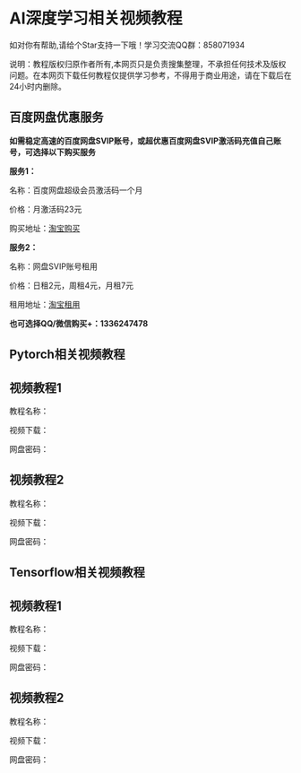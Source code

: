 # AI深度学习相关视频教程

如对你有帮助,请给个Star支持一下哦！学习交流QQ群：858071934

说明：教程版权归原作者所有,本网页只是负责搜集整理，不承担任何技术及版权问题。在本网页下载任何教程仅提供学习参考，不得用于商业用途，请在下载后在24小时内删除。

## 百度网盘优惠服务

**如需稳定高速的百度网盘SVIP账号，或超优惠百度网盘SVIP激活码充值自己账号，可选择以下购买服务**

**服务1：**

名称：百度网盘超级会员激活码一个月

价格：月激活码23元

购买地址：[淘宝购买](https://item.taobao.com/item.htm?ft=t&id=614142250531)

**服务2：**

名称：网盘SVIP账号租用

价格：日租2元，周租4元，月租7元

租用地址：[淘宝租用](https://item.taobao.com/item.htm?ft=t&id=614480007543)

**也可选择QQ/微信购买+：1336247478**

## Pytorch相关视频教程

## 视频教程1

教程名称：

视频下载：

网盘密码：

## 视频教程2

教程名称：

视频下载：

网盘密码：

## Tensorflow相关视频教程

## 视频教程1

教程名称：

视频下载：

网盘密码：

## 视频教程2

教程名称：

视频下载：

网盘密码：